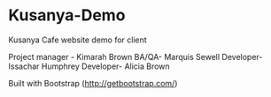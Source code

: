 Kusanya-Demo
============

Kusanya Cafe website demo for client

Project manager - Kimarah Brown
BA/QA- Marquis Sewell
Developer- Issachar Humphrey
Developer- Alicia Brown

Built with Bootstrap (http://getbootstrap.com/)
